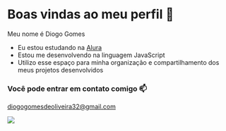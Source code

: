   # Boas vindas ao meu perfil 👋​

Meu nome é Diogo Gomes

  - Eu estou estudando na [Alura](https//:www.alura.com.br)
  - Estou me desenvolvendo na linguagem JavaScript
  - Utilizo esse espaço para minha organização e  compartilhamento dos meus projetos desenvolvidos

  ### Você pode entrar em contato comigo 📫

  diogogomesdeoliveira32@gmail.com

  ![](https://media1.tenor.com/m/opEBWw0uddoAAAAC/umm.gif)
  
